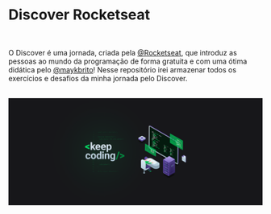 <h1>Discover Rocketseat</h1>

<br>

O Discover é uma jornada, criada pela <a target="_blank" href="https://www.rocketseat.com.br/">@Rocketseat</a>, que introduz as pessoas ao mundo da programação de forma gratuita e com uma ótima didática pelo <a target="_blank" href="https://github.com/maykbrito/maykbrito">@maykbrito</a>! Nesse repositório irei armazenar todos os exercícios e desafios da minha jornada pelo Discover.

<br>

<img src="/media/imagens/imagem.png" alt="">
